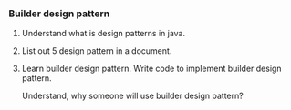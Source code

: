 ### Builder design pattern
1. Understand what is design patterns in java.
2. List out 5 design pattern in a document.
3. Learn builder design pattern. Write code to implement builder design pattern. 

    Understand, why someone will use builder design pattern?

